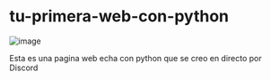 # tu-primera-web-con-python
![image](https://github.com/user-attachments/assets/797ce452-091f-467d-acaa-47972f4fd1a6)

Esta es una pagina web echa con python que se creo en directo por Discord
